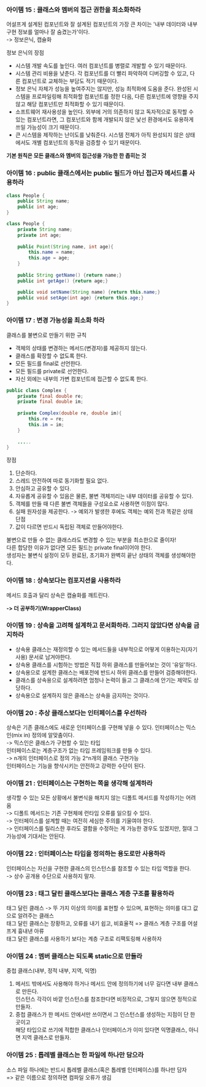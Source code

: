 ### 아이템 15 : 클래스와 멤버의 접근 권한을 최소화하라

어설프게 설계된 컴포넌트와 잘 설계된 컴포넌트의 가장 큰 차이는 '내부 데이터와 내부 구현 정보를 얼마나 잘 숨겼는가'이다.  
-> 정보은닉, 캡슐화

정보 은닉의 장점
- 시스템 개발 속도를 높인다. 여러 컴포넌트를 병렬로 개발할 수 있기 때문이다.
- 시스템 관리 비용을 낮춘다. 각 컴포넌트를 더 빨리 파악하여 디버깅할 수 있고,
다른 컴포넌트로 교체하는 부담도 적기 때문이다.
- 정보 은닉 자체가 성능을 높여주지는 않지만, 성능 최적화에 도움을 준다.
완성된 시스템을 프로파일링해 최적화할 컴포넌트를 정한 다음,
다른 컴포넌트에 영향을 주지 않고 해당 컴포넌트만 최적화할 수 있기 때문이다.
- 소프트웨어 재사용성을 높인다.
외부에 거의 의존하지 않고 독자적으로 동작할 수 있는 컴포넌트라면,
그 컴포넌트와 함께 개발되지 않은 낯선 환경에서도 유용하게 쓰일 가능성이 크기 때문이다.
- 큰 시스템을 제작하는 난이도를 낮춰준다.
시스템 전체가 아직 완성되지 않은 상태에서도 개별 컴포넌트의 동작을 검증할 수 있기 때문이다.

**기본 원칙은 모든 클래스와 멤버의 접근성을 가능한 한 좁히는 것**


### 아이템 16 : public 클래스에서는 public 필드가 아닌 접근자 메서드를 사용하라

```java
class People {
    public String name;
    public int age;
}

class People {
    private String name;
    private int age;
    
    public Point(String name, int age){
        this.name = name;
        this.age = age;
    }
    
    public String getName() {return name;}
    public int getAge() {return age;}

    public void setName(String name) {return this.name;}
    public void setAge(int age) {return this.age;}
}
```


### 아이템 17 : 변경 가능성을 최소화 하라

클래스를 불변으로 만들기 위한 규칙
- 객체의 상태를 변경하는 메서드(변경자)를 제공하지 않는다.
- 클래스를 확장할 수 없도록 한다.
- 모든 필드를 final로 선언한다.
- 모든 필드를 private로 선언한다.
- 자신 외에는 내부의 가변 컴포넌트에 접근할 수 없도록 한다.

```java
public class Complex {
    private final double re;
    private final double im;
    
    private Complex(double re, double im){
        this.re = re;
        this.im = im;
    }
    
    .....
}
```

장점
1. 단순하다.
2. 스레드 안전하여 따로 동기화할 필요 없다.
3. 안심하고 공유할 수 있다.
4. 자유롭게 공유할 수 있음은 물론, 불변 객체끼리는 내부 데이터를 공유할 수 있다.
5. 객체를 만들 때 다른 불변 객체들을 구성요소로 사용하면 이점이 많다.
6. 실패 원자성을 제공한다. -> 예외가 발생한 후에도 객체는 예외 전과 똑같은 상태  
단점
7. 값이 다르면 반드시 독립된 객체로 만들어야한다.

불변으로 만들 수 없는 클래스라도 변경할 수 있는 부분을 최소한으로 줄이자!  
다른 합당한 이유가 없다면 모든 필드는 private final이어야 한다.  
생성자는 불변식 설정이 모두 완료된, 초기화가 완벽히 끝난 상태의 객체를 생성해야한다.


### 아이템 18 : 상속보다는 컴포지션을 사용하라

메서드 호출과 달리 상속은 캡슐화를 깨트린다.


**-> 더 공부하기(WrapperClass)**

### 아이템 19 : 상속을 고려해 설계하고 문서화하라. 그러지 않았다면 상속을 금지하라

- 상속용 클래스는 재정의할 수 있는 메서드들을 내부적으로 어떻게 이용하는지(자기 사용) 문서로 남겨야한다.
- 상속용 클래스를 시험하는 방법은 직접 하위 클래스를 만들어보는 것이 '유일'하다.
- 상속용으로 설계한 클래스는 배포전에 반드시 하위 클래스를 만들어 검증해야한다.
- 클래스를 상속용으로 설계하려면 엄청나 논력이 들고 그 클래스에 안기는 제약도 상당하다.
- 상속용으로 설계하지 않은 클래스는 상속을 금지하는 것이다.

### 아이템 20 : 추상 클래스보다는 인터페이스를 우선하라


상속은 기존 클래스에도 새로운 인터페이스를 구현해 넣을 수 있다. 인터페이스는 믹스인(mix in) 정의에 알맞춤이다.  
-> 믹스인은 클래스가 구현할 수 있는 타입  
인터페이스로는 계층구조가 없는 타입 프레임워크를 만들 수 있다.  
-> n개의 인터페이스로 정의 가능 2^n개의 클래스 구현가능  
인터페이스는 기능을 향삭시키는 안전하고 강력한 수단이 된다.

### 아이템 21 : 인터페이스는 구현하는 쪽을 생각해 설계하라

생각할 수 있는 모든 상황에서 불변식을 해치지 않는 디폴트 메서드를 작성하기는 어려움  
-> 디폴트 메서드는 기존 구현체에 런타임 오류를 일으킬 수 있다.  
-> 인터페이스를 설계할 때는 여전히 세심한 주의를 기울여야 한다.  
-> 인터페이스를 릴리스한 후라도 결함을 수정하는 게 가능한 경우도 있겠지만, 절대 그 가능성에 기대서는 안된다.


### 아이템 22 : 인터페이스는 타입을 정의하는 용도로만 사용하라

인터페이스는 자신을 구현한 클래스의 인스턴스를 참조할 수 있는 타입 역할을 한다.  
-> 상수 공개용 수단으로 사용하지 말자.

### 아이템 23 : 태그 달린 클래스보다는 클래스 계층 구조를 활용하라

태그 달린 클래스 -> 뚜 가지 이상의 의미를 표현할 수 있으며, 표현하는 의미를 대그 값으로 알려주는 클래스  
태그 달린 클래스는 장황하고, 오류를 내기 쉽고, 비효율적 => 클래스 계층 구조를 어설프게 흉내낸 아류  
태그 달린 클래스를 사용하기 보다는 계층 구조로 리팩토링해 사용하자

### 아이템 24 : 멤버 클래스는 되도록 static으로 만들라

중첩 클래스(내부, 정적 내부, 지역, 익명)  
1. 메서드 밖에서도 사용해야 하거나 메서드 안에 정의하기에 너무 길다면 내부 클래스로 만든다.  
  인스턴스 각각이 바깥 인스턴스를 참조한다면 비정적으로, 그렇지 않으면 정적으로 만들자.
2. 중첩 클래스가 한 메서드 안에서만 쓰이면서 그 인스턴스를 생성하는 지점이 단 한 곳이고  
해당 타입으로 쓰기에 적합한 클래스나 인터페이스가 이미 있다면 익명클래스, 아니면 지역 클래스로 만들자.

### 아이템 25 : 톱레벨 클래스는 한 파일에 하나만 담으라

소스 파일 하나에는 반드시 톱레벨 클래스(혹은 톱레벨 인터페이스)를 하나만 담자  
=> 같은 이름으로 정의하면 컴파일 오류가 생김